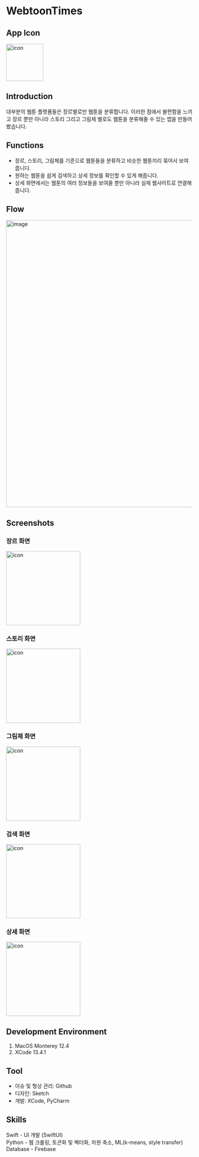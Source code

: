 # WebtoonTimes

## App Icon
<img width="100" alt="icon" src="https://user-images.githubusercontent.com/72330884/188558998-f170b4b2-da49-4a21-ace1-315b9b58b569.png">

## Introduction
대부분의 웹툰 플랫폼들은 장르별로만 웹툰을 분류합니다. 이러한 점에서 불편함을 느끼고 장르 뿐만 아니라 스토리 그리고 그림체 별로도 웹툰을 분류해줄 수 있는 앱을 만들어봤습니다.

## Functions
- 장르, 스토리, 그림체를 기준으로 웹툰들을 분류하고 비슷한 웹툰끼리 묶어서 보여줍니다.
- 원하는 웹툰을 쉽게 검색하고 상세 정보를 확인할 수 있게 해줍니다.
- 상세 화면에서는 웹툰의 여러 정보들을 보여줄 뿐만 아니라 실제 웹사이트로 연결해줍니다.

## Flow
<img width="774" alt="image" src="https://user-images.githubusercontent.com/72330884/188566054-e9699b69-fb1d-4096-8a38-c1aa8f8c56df.png">

## Screenshots
### 장르 화면
<img width="200" alt="icon" src="https://user-images.githubusercontent.com/72330884/188559778-f75b1c65-fc8d-4ff6-a0ac-26f1183d0949.gif">

### 스토리 화면
<img width="200" alt="icon" src="https://user-images.githubusercontent.com/72330884/188559935-33919ea7-a4b2-40ad-9420-c0d028814673.gif">

### 그림체 화면
<img width="200" alt="icon" src="https://user-images.githubusercontent.com/72330884/188560096-31fe1b43-f595-4fa5-a723-ae0a4b03b6b7.gif">

### 검색 화면
<img width="200" alt="icon" src="https://user-images.githubusercontent.com/72330884/188561779-cf093442-51d1-40f7-a07d-35e1e985d83e.gif">

### 상세 화면
<img width="200" alt="icon" src="https://user-images.githubusercontent.com/72330884/188561968-915c6a21-9a66-4e3d-8354-61ce602d93bf.gif">

## Development Environment
1. MacOS Monterey 12.4
2. XCode 13.4.1

## Tool
- 이슈 및 형상 관리: Github
- 디자인: Sketch
- 개발: XCode, PyCharm

## Skills
Swift - UI 개발 (SwiftUI)   
Python - 웹 크롤링, 토큰화 및 벡터화, 차원 축소, ML(k-means, style transfer)   
Database - Firebase   
